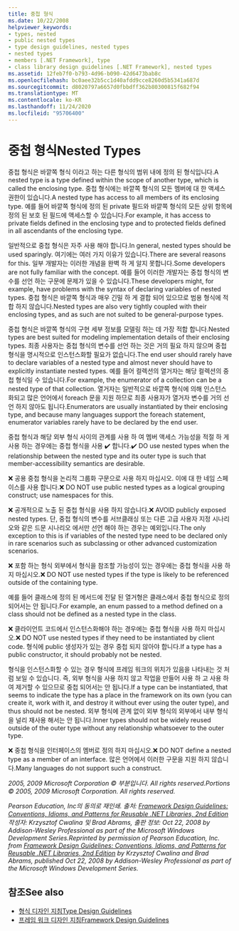 ```yaml
---
title: 중첩 형식
ms.date: 10/22/2008
helpviewer_keywords:
- types, nested
- public nested types
- type design guidelines, nested types
- nested types
- members [.NET Framework], type
- class library design guidelines [.NET Framework], nested types
ms.assetid: 12feb7f0-b793-4d96-b090-42d6473bab8c
ms.openlocfilehash: bc0aee32b5cc1d40afdd9cce8260d5b5341a687d
ms.sourcegitcommit: d8020797a6657d0fbbdff362b80300815f682f94
ms.translationtype: MT
ms.contentlocale: ko-KR
ms.lasthandoff: 11/24/2020
ms.locfileid: "95706400"
---
```

# <a name="nested-types"></a><span data-ttu-id="fcdeb-102">중첩 형식</span><span class="sxs-lookup"><span data-stu-id="fcdeb-102">Nested Types</span></span>

<span data-ttu-id="fcdeb-103">중첩 형식은 바깥쪽 형식 이라고 하는 다른 형식의 범위 내에 정의 된 형식입니다.</span><span class="sxs-lookup"><span data-stu-id="fcdeb-103">A nested type is a type defined within the scope of another type, which is called the enclosing type.</span></span> <span data-ttu-id="fcdeb-104">중첩 형식에는 바깥쪽 형식의 모든 멤버에 대 한 액세스 권한이 있습니다.</span><span class="sxs-lookup"><span data-stu-id="fcdeb-104">A nested type has access to all members of its enclosing type.</span></span> <span data-ttu-id="fcdeb-105">예를 들어 바깥쪽 형식에 정의 된 private 필드와 바깥쪽 형식의 모든 상위 항목에 정의 된 보호 된 필드에 액세스할 수 있습니다.</span><span class="sxs-lookup"><span data-stu-id="fcdeb-105">For example, it has access to private fields defined in the enclosing type and to protected fields defined in all ascendants of the enclosing type.</span></span>

 <span data-ttu-id="fcdeb-106">일반적으로 중첩 형식은 자주 사용 해야 합니다.</span><span class="sxs-lookup"><span data-stu-id="fcdeb-106">In general, nested types should be used sparingly.</span></span> <span data-ttu-id="fcdeb-107">여기에는 여러 가지 이유가 있습니다.</span><span class="sxs-lookup"><span data-stu-id="fcdeb-107">There are several reasons for this.</span></span> <span data-ttu-id="fcdeb-108">일부 개발자는 이러한 개념을 완벽 하 게 알지 못합니다.</span><span class="sxs-lookup"><span data-stu-id="fcdeb-108">Some developers are not fully familiar with the concept.</span></span> <span data-ttu-id="fcdeb-109">예를 들어 이러한 개발자는 중첩 형식의 변수를 선언 하는 구문에 문제가 있을 수 있습니다.</span><span class="sxs-lookup"><span data-stu-id="fcdeb-109">These developers might, for example, have problems with the syntax of declaring variables of nested types.</span></span> <span data-ttu-id="fcdeb-110">중첩 형식은 바깥쪽 형식과 매우 긴밀 하 게 결합 되어 있으므로 범용 형식에 적합 하지 않습니다.</span><span class="sxs-lookup"><span data-stu-id="fcdeb-110">Nested types are also very tightly coupled with their enclosing types, and as such are not suited to be general-purpose types.</span></span>

 <span data-ttu-id="fcdeb-111">중첩 형식은 바깥쪽 형식의 구현 세부 정보를 모델링 하는 데 가장 적합 합니다.</span><span class="sxs-lookup"><span data-stu-id="fcdeb-111">Nested types are best suited for modeling implementation details of their enclosing types.</span></span> <span data-ttu-id="fcdeb-112">최종 사용자는 중첩 형식의 변수를 선언 하는 것은 거의 필요 하지 않으며 중첩 형식을 명시적으로 인스턴스화할 필요가 없습니다.</span><span class="sxs-lookup"><span data-stu-id="fcdeb-112">The end user should rarely have to declare variables of a nested type and almost never should have to explicitly instantiate nested types.</span></span> <span data-ttu-id="fcdeb-113">예를 들어 컬렉션의 열거자는 해당 컬렉션의 중첩 형식일 수 있습니다.</span><span class="sxs-lookup"><span data-stu-id="fcdeb-113">For example, the enumerator of a collection can be a nested type of that collection.</span></span> <span data-ttu-id="fcdeb-114">열거자는 일반적으로 바깥쪽 형식에 의해 인스턴스화되고 많은 언어에서 foreach 문을 지원 하므로 최종 사용자가 열거자 변수를 거의 선언 하지 않아도 됩니다.</span><span class="sxs-lookup"><span data-stu-id="fcdeb-114">Enumerators are usually instantiated by their enclosing type, and because many languages support the foreach statement, enumerator variables rarely have to be declared by the end user.</span></span>

 <span data-ttu-id="fcdeb-115">중첩 형식과 해당 외부 형식 사이의 관계를 사용 하 여 멤버 액세스 가능성을 적절 하 게 사용 하는 경우에는 중첩 형식을 사용 ✔️ 합니다.</span><span class="sxs-lookup"><span data-stu-id="fcdeb-115">✔️ DO use nested types when the relationship between the nested type and its outer type is such that member-accessibility semantics are desirable.</span></span>

 <span data-ttu-id="fcdeb-116">❌ 공용 중첩 형식을 논리적 그룹화 구문으로 사용 하지 마십시오. 이에 대 한 네임 스페이스를 사용 합니다.</span><span class="sxs-lookup"><span data-stu-id="fcdeb-116">❌ DO NOT use public nested types as a logical grouping construct; use namespaces for this.</span></span>

 <span data-ttu-id="fcdeb-117">❌ 공개적으로 노출 된 중첩 형식을 사용 하지 않습니다.</span><span class="sxs-lookup"><span data-stu-id="fcdeb-117">❌ AVOID publicly exposed nested types.</span></span> <span data-ttu-id="fcdeb-118">단, 중첩 형식의 변수를 서브클래싱 또는 다른 고급 사용자 지정 시나리오와 같은 드문 시나리오 에서만 선언 해야 하는 경우는 예외입니다.</span><span class="sxs-lookup"><span data-stu-id="fcdeb-118">The only exception to this is if variables of the nested type need to be declared only in rare scenarios such as subclassing or other advanced customization scenarios.</span></span>

 <span data-ttu-id="fcdeb-119">❌ 포함 하는 형식 외부에서 형식을 참조할 가능성이 있는 경우에는 중첩 형식을 사용 하지 마십시오.</span><span class="sxs-lookup"><span data-stu-id="fcdeb-119">❌ DO NOT use nested types if the type is likely to be referenced outside of the containing type.</span></span>

 <span data-ttu-id="fcdeb-120">예를 들어 클래스에 정의 된 메서드에 전달 된 열거형은 클래스에서 중첩 형식으로 정의 되어서는 안 됩니다.</span><span class="sxs-lookup"><span data-stu-id="fcdeb-120">For example, an enum passed to a method defined on a class should not be defined as a nested type in the class.</span></span>

 <span data-ttu-id="fcdeb-121">❌ 클라이언트 코드에서 인스턴스화해야 하는 경우에는 중첩 형식을 사용 하지 마십시오.</span><span class="sxs-lookup"><span data-stu-id="fcdeb-121">❌ DO NOT use nested types if they need to be instantiated by client code.</span></span>  <span data-ttu-id="fcdeb-122">형식에 public 생성자가 있는 경우 중첩 되지 않아야 합니다.</span><span class="sxs-lookup"><span data-stu-id="fcdeb-122">If a type has a public constructor, it should probably not be nested.</span></span>

 <span data-ttu-id="fcdeb-123">형식을 인스턴스화할 수 있는 경우 형식에 프레임 워크의 위치가 있음을 나타내는 것 처럼 보일 수 있습니다. 즉, 외부 형식을 사용 하지 않고 작업을 만들어 사용 하 고 사용 하 여 제거할 수 있으므로 중첩 되어서는 안 됩니다.</span><span class="sxs-lookup"><span data-stu-id="fcdeb-123">If a type can be instantiated, that seems to indicate the type has a place in the framework on its own (you can create it, work with it, and destroy it without ever using the outer type), and thus should not be nested.</span></span> <span data-ttu-id="fcdeb-124">외부 형식에 관계 없이 외부 형식의 외부에서 내부 형식을 널리 재사용 해서는 안 됩니다.</span><span class="sxs-lookup"><span data-stu-id="fcdeb-124">Inner types should not be widely reused outside of the outer type without any relationship whatsoever to the outer type.</span></span>

 <span data-ttu-id="fcdeb-125">❌ 중첩 형식을 인터페이스의 멤버로 정의 하지 마십시오.</span><span class="sxs-lookup"><span data-stu-id="fcdeb-125">❌ DO NOT define a nested type as a member of an interface.</span></span> <span data-ttu-id="fcdeb-126">많은 언어에서 이러한 구문을 지원 하지 않습니다.</span><span class="sxs-lookup"><span data-stu-id="fcdeb-126">Many languages do not support such a construct.</span></span>

 <span data-ttu-id="fcdeb-127">*2005, 2009 Microsoft Corporation © 부분입니다. All rights reserved.*</span><span class="sxs-lookup"><span data-stu-id="fcdeb-127">*Portions © 2005, 2009 Microsoft Corporation. All rights reserved.*</span></span>

 <span data-ttu-id="fcdeb-128">*Pearson Education, Inc의 동의로 재인쇄. 출처: [Framework Design Guidelines: Conventions, Idioms, and Patterns for Reusable .NET Libraries, 2nd Edition](https://www.informit.com/store/framework-design-guidelines-conventions-idioms-and-9780321545619) 작성자: Krzysztof Cwalina 및 Brad Abrams, 출판 정보: Oct 22, 2008 by Addison-Wesley Professional as part of the Microsoft Windows Development Series.*</span><span class="sxs-lookup"><span data-stu-id="fcdeb-128">*Reprinted by permission of Pearson Education, Inc. from [Framework Design Guidelines: Conventions, Idioms, and Patterns for Reusable .NET Libraries, 2nd Edition](https://www.informit.com/store/framework-design-guidelines-conventions-idioms-and-9780321545619) by Krzysztof Cwalina and Brad Abrams, published Oct 22, 2008 by Addison-Wesley Professional as part of the Microsoft Windows Development Series.*</span></span>

## <a name="see-also"></a><span data-ttu-id="fcdeb-129">참조</span><span class="sxs-lookup"><span data-stu-id="fcdeb-129">See also</span></span>

- [<span data-ttu-id="fcdeb-130">형식 디자인 지침</span><span class="sxs-lookup"><span data-stu-id="fcdeb-130">Type Design Guidelines</span></span>](type.md)
- [<span data-ttu-id="fcdeb-131">프레임 워크 디자인 지침</span><span class="sxs-lookup"><span data-stu-id="fcdeb-131">Framework Design Guidelines</span></span>](index.md)
